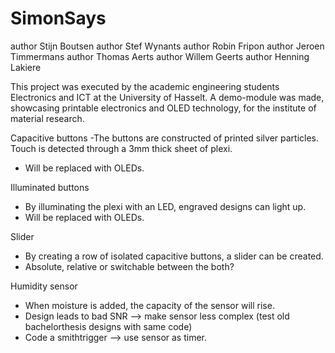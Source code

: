 # SimonSays

author Stijn Boutsen
author Stef Wynants
author Robin Fripon
author Jeroen Timmermans
author Thomas Aerts
author Willem Geerts
author Henning Lakiere

This project was executed by the academic engineering students Electronics and ICT at the University of Hasselt.   A demo-module was made, showcasing printable electronics and OLED technology, for the institute of material research.

Capacitive buttons
-The buttons are constructed of printed silver particles. Touch is detected through a 3mm thick sheet of plexi.
- Will be replaced with OLEDs.

Illuminated buttons
- By illuminating the plexi with an LED, engraved designs can light up.
- Will be replaced with OLEDs.
 
Slider
- By creating a row of isolated capacitive buttons, a slider can be created.
- Absolute, relative or switchable between the both?

Humidity sensor
- When moisture is added, the capacity of the sensor will rise.
- Design leads to bad SNR --> make sensor less complex (test old bachelorthesis designs with same code)
- Code a smithtrigger --> use sensor as timer.
